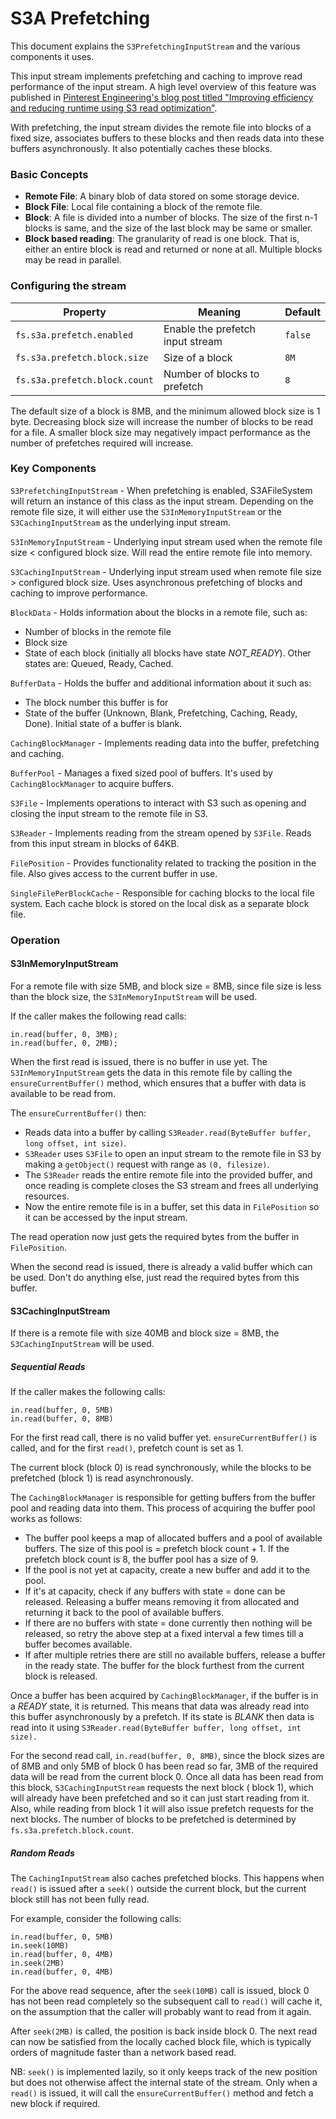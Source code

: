 <!---
  Licensed under the Apache License, Version 2.0 (the "License");
  you may not use this file except in compliance with the License.
  You may obtain a copy of the License at

   http://www.apache.org/licenses/LICENSE-2.0

  Unless required by applicable law or agreed to in writing, software
  distributed under the License is distributed on an "AS IS" BASIS,
  WITHOUT WARRANTIES OR CONDITIONS OF ANY KIND, either express or implied.
  See the License for the specific language governing permissions and
  limitations under the License. See accompanying LICENSE file.
-->

# S3A Prefetching

This document explains the `S3PrefetchingInputStream` and the various components it uses.

This input stream implements prefetching and caching to improve read performance of the input
stream.
A high level overview of this feature was published in
[Pinterest Engineering's blog post titled "Improving efficiency and reducing runtime using S3 read optimization"](https://medium.com/pinterest-engineering/improving-efficiency-and-reducing-runtime-using-s3-read-optimization-b31da4b60fa0).

With prefetching, the input stream divides the remote file into blocks of a fixed size, associates
buffers to these blocks and then reads data into these buffers asynchronously.
It also potentially caches these blocks.

### Basic Concepts

* **Remote File**: A binary blob of data stored on some storage device.
* **Block File**: Local file containing a block of the remote file.
* **Block**: A file is divided into a number of blocks.
The size of the first n-1 blocks is same, and the size of the last block may be same or smaller.
* **Block based reading**: The granularity of read is one block.
That is, either an entire block is read and returned or none at all.
Multiple blocks may be read in parallel.

### Configuring the stream

|Property    |Meaning    |Default    |
|---|---|---|
|`fs.s3a.prefetch.enabled`    |Enable the prefetch input stream    |`false` |
|`fs.s3a.prefetch.block.size`    |Size of a block    |`8M`    |
|`fs.s3a.prefetch.block.count`    |Number of blocks to prefetch    |`8`    |

The default size of a block is 8MB, and the minimum allowed block size is 1 byte.
Decreasing block size will increase the number of blocks to be read for a file.
A smaller block size may negatively impact performance as the number of prefetches required will increase.

### Key Components

`S3PrefetchingInputStream` - When prefetching is enabled, S3AFileSystem will return an instance of
this class as the input stream.
Depending on the remote file size, it will either use
the `S3InMemoryInputStream` or the `S3CachingInputStream` as the underlying input stream.

`S3InMemoryInputStream` - Underlying input stream used when the remote file size < configured block
size.
Will read the entire remote file into memory.

`S3CachingInputStream` - Underlying input stream used when remote file size > configured block size.
Uses asynchronous prefetching of blocks and caching to improve performance.

`BlockData` - Holds information about the blocks in a remote file, such as:

* Number of blocks in the remote file
* Block size
* State of each block (initially all blocks have state *NOT_READY*).
Other states are: Queued, Ready, Cached.

`BufferData` - Holds the buffer and additional information about it such as:

* The block number this buffer is for
* State of the buffer (Unknown, Blank, Prefetching, Caching, Ready, Done).
Initial state of a buffer is blank.

`CachingBlockManager` - Implements reading data into the buffer, prefetching and caching.

`BufferPool` - Manages a fixed sized pool of buffers.
It's used by `CachingBlockManager` to acquire buffers.

`S3File` - Implements operations to interact with S3 such as opening and closing the input stream to
the remote file in S3.

`S3Reader` - Implements reading from the stream opened by `S3File`.
Reads from this input stream in blocks of 64KB.

`FilePosition` - Provides functionality related to tracking the position in the file.
Also gives access to the current buffer in use.

`SingleFilePerBlockCache` - Responsible for caching blocks to the local file system.
Each cache block is stored on the local disk as a separate block file.

### Operation

#### S3InMemoryInputStream

For a remote file with size 5MB, and block size = 8MB, since file size is less than the block size,
the `S3InMemoryInputStream` will be used.

If the caller makes the following read calls:

```
in.read(buffer, 0, 3MB);
in.read(buffer, 0, 2MB);
```

When the first read is issued, there is no buffer in use yet.
The `S3InMemoryInputStream` gets the data in this remote file by calling the `ensureCurrentBuffer()`
method, which ensures that a buffer with data is available to be read from.

The `ensureCurrentBuffer()` then:

* Reads data into a buffer by calling `S3Reader.read(ByteBuffer buffer, long offset, int size)`.
* `S3Reader` uses `S3File` to open an input stream to the remote file in S3 by making
  a `getObject()` request with range as `(0, filesize)`.
* The `S3Reader` reads the entire remote file into the provided buffer, and once reading is complete
  closes the S3 stream and frees all underlying resources.
* Now the entire remote file is in a buffer, set this data in `FilePosition` so it can be accessed
  by the input stream.

The read operation now just gets the required bytes from the buffer in `FilePosition`.

When the second read is issued, there is already a valid buffer which can be used.
Don't do anything else, just read the required bytes from this buffer.

#### S3CachingInputStream

If there is a remote file with size 40MB and block size = 8MB, the `S3CachingInputStream` will be
used.

##### Sequential Reads

If the caller makes the following calls:

```
in.read(buffer, 0, 5MB)
in.read(buffer, 0, 8MB)
```

For the first read call, there is no valid buffer yet.
`ensureCurrentBuffer()` is called, and for the first `read()`, prefetch count is set as 1.

The current block (block 0) is read synchronously, while the blocks to be prefetched (block 1) is
read asynchronously.

The `CachingBlockManager` is responsible for getting buffers from the buffer pool and reading data
into them. This process of acquiring the buffer pool works as follows:

* The buffer pool keeps a map of allocated buffers and a pool of available buffers.
The size of this pool is = prefetch block count + 1.
If the prefetch block count is 8, the buffer pool has a size of 9.
* If the pool is not yet at capacity, create a new buffer and add it to the pool.
* If it's at capacity, check if any buffers with state = done can be released.
Releasing a buffer means removing it from allocated and returning it back to the pool of available
buffers.
* If there are no buffers with state = done currently then nothing will be released, so retry the
  above step at a fixed interval a few times till a buffer becomes available.
* If after multiple retries there are still no available buffers, release a buffer in the ready state.
The buffer for the block furthest from the current block is released.

Once a buffer has been acquired by `CachingBlockManager`, if the buffer is in a *READY* state, it is
returned.
This means that data was already read into this buffer asynchronously by a prefetch.
If its state is *BLANK* then data is read into it using
`S3Reader.read(ByteBuffer buffer, long offset, int size).`

For the second read call, `in.read(buffer, 0, 8MB)`, since the block sizes are of 8MB and only 5MB
of block 0 has been read so far, 3MB of the required data will be read from the current block 0.
Once all data has been read from this block, `S3CachingInputStream` requests the next block (
block 1), which will already have been prefetched and so it can just start reading from it.
Also, while reading from block 1 it will also issue prefetch requests for the next blocks.
The number of blocks to be prefetched is determined by `fs.s3a.prefetch.block.count`.

##### Random Reads

The `CachingInputStream` also caches prefetched blocks. This happens when `read()` is issued
after a `seek()` outside the current block, but the current block still has not been fully read.

For example, consider the following calls:

```
in.read(buffer, 0, 5MB)
in.seek(10MB)
in.read(buffer, 0, 4MB)
in.seek(2MB)
in.read(buffer, 0, 4MB)
```

For the above read sequence, after the `seek(10MB)` call is issued, block 0 has not been read
completely so the subsequent call to `read()` will cache it, on the assumption that the caller
will probably want to read from it again.

After `seek(2MB)` is called, the position is back inside block 0. The next read can now be
satisfied from the locally cached block file, which is typically orders of magnitude faster
than a network based read.

NB: `seek()` is implemented lazily, so it only keeps track of the new position but does not
otherwise affect the internal state of the stream. Only when a `read()` is issued, it will call
the `ensureCurrentBuffer()` method and fetch a new block if required.